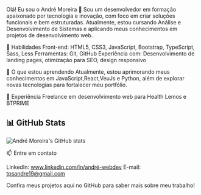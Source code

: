 Olá! Eu sou o André Moreira 👋
Sou um desenvolvedor em formação apaixonado por tecnologia e inovação, com foco em criar soluções funcionais e bem estruturadas. Atualmente, estou cursando Análise e Desenvolvimento de Sistemas e aplicando meus conhecimentos em projetos de desenvolvimento web.

🚀 Habilidades
Front-end: HTML5, CSS3, JavaScript, Bootstrap, TypeScript, Sass, Less
Ferramentas: Git, GitHub
Experiência com: Desenvolvimento de landing pages, otimização para SEO, design responsivo

🌱 O que estou aprendendo
Atualmente, estou aprimorando meus conhecimentos em JavaScript,React,VeuJs e Python, além de explorar novas tecnologias para fortalecer meu portfólio.

💼 Experiência
Freelance em desenvolvimento web para Health Lemos e BTPRIME

## 📊 GitHub Stats

![André Moreira's GitHub stats](https://github-readme-stats.vercel.app/api?username=andtps&show_icons=true&theme=radical)

📫 Entre em contato

LinkedIn: www.linkedin.com/in/andré-webdev
E-mail: tpsandre19@gmail.com

Confira meus projetos aqui no GitHub para saber mais sobre meu trabalho!
